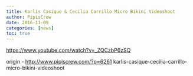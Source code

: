 ```yaml
---
title: Karlis Casique & Cecilia Carrillo Micro Bikini Videoshoot
author: PipisCrew
date: 2016-11-09
categories: [news]
toc: true
---
```


https://www.youtube.com/watch?v=_ZQCzbP6zSQ

origin - http://www.pipiscrew.com/?p=6261 karlis-casique-cecilia-carrillo-micro-bikini-videoshoot